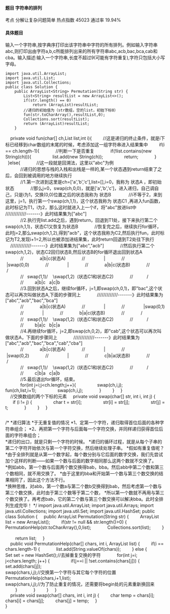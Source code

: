 #### 题目    字符串的排列

考点    分解让复杂问题简单	热点指数    45023	通过率    19.94%

#### 具体题目

​    输入一个字符串,按字典序打印出该字符串中字符的所有排列。例如输入字符串abc,则打印出由字符a,b,c所能排列出来的所有字符串abc,acb,bac,bca,cab和cba。输入描述:输入一个字符串,长度不超过9(可能有字符重复),字符只包括大小写字母。
```
import java.util.ArrayList;
import java.util.List;
import java.util.Collections;
public class Solution {
    public ArrayList<String> Permutation(String str) {
        List<String> resultList = new ArrayList<>();
        if(str.length() == 0)
            return (ArrayList)resultList;
        //递归的初始值为（str数组，空的list，初始下标0）
        fun(str.toCharArray(),resultList,0);
        Collections.sort(resultList);
        return (ArrayList)resultList;
    }
```
    private void fun(char[] ch,List<String> list,int i){
        //这是递归的终止条件，就是i下标已经移到char数组的末尾的时候，考虑添加这一组字符串进入结果集中
        if(i == ch.length-1){
            //判断一下是否重复
            if(!list.contains(new String(ch))){
                list.add(new String(ch));
                return;
            }
        }else{
            //这一段就是回溯法，这里以"abc"为例   
            //递归的思想与栈的入栈和出栈是一样的,某一个状态遇到return结束了之后，会回到被调用的地方继续执行   
            //1.第一次进到这里是ch=['a','b','c'],list=[],i=0，我称为 状态A ，即初始状态
            //那么j=0，swap(ch,0,0)，就是['a','b','c']，进入递归，自己调自己，只是i为1，交换(0,0)位置之后的状态我称为 状态B 
            //i不等于2，来到这里，j=1，执行第一个swap(ch,1,1)，这个状态我称为 状态C1 ,再进入fun函数，此时标记为T1，i为2，那么这时就进入上一个if，将"abc"放进list中
            /////////////-------》此时结果集为["abc"]    
            //2.执行完list.add之后，遇到return，回退到T1处，接下来执行第二个swap(ch,1,1)，状态C1又恢复为状态B
            //恢复完之后，继续执行for循环，此时j=2,那么swap(ch,1,2),得到"acb"，这个状态我称为C2,然后执行fun，此时标记为T2,发现i+1=2,所以也被添加进结果集，此时return回退到T2处往下执行
            /////////////-------》此时结果集为["abc","acb"]
            //然后执行第二个swap(ch,1,2)，状态C2回归状态B,然后状态B的for循环退出回到状态A
            
            //             a|b|c(状态A)
            //               |
            //               |swap(0,0)
            //               |
            //             a|b|c(状态B)
            //             /  \
            //   swap(1,1)/    \swap(1,2)  (状态C1和状态C2)
            //           /      \
            //         a|b|c   a|c|b
            
            //3.回到状态A之后，继续for循环，j=1,即swap(ch,0,1)，即"bac",这个状态可以再次叫做状态A,下面的步骤同上
            /////////////-------》此时结果集为["abc","acb","bac","bca"]
            
            //             a|b|c(状态A)
            //               |
            //               |swap(0,1)
            //               |
            //             b|a|c(状态B)
            //             /  \
            //   swap(1,1)/    \swap(1,2)  (状态C1和状态C2)
            //           /      \
            //         b|a|c   b|c|a
            
            //4.再继续for循环，j=2,即swap(ch,0,2)，即"cab",这个状态可以再次叫做状态A，下面的步骤同上
            /////////////-------》此时结果集为["abc","acb","bac","bca","cab","cba"]
            
            //             a|b|c(状态A)
            //               |
            //               |swap(0,2)
            //               |
            //             c|b|a(状态B)
            //             /  \
            //   swap(1,1)/    \swap(1,2)  (状态C1和状态C2)
            //           /      \
            //         c|b|a   c|a|b
            
            //5.最后退出for循环，结束。
            
            for(int j=i;j<ch.length;j++){
                swap(ch,i,j);
                fun(ch,list,i+1);
                swap(ch,i,j);
            }
        }
    }
    
    //交换数组的两个下标的元素
    private void swap(char[] str, int i, int j) {
            if (i != j) {
                char t = str[i];
                str[i] = str[j];
                str[j] = t;
            }
        }
    }  
```

```
  /* 
  *递归算法 
  *于无重复值的情况 
  *1、定第一个字符，递归取得首位后面的各种字符串组合； 
  *2、再把第一个字符与后面每一个字符交换，并同样递归获得首位后面的字符串组合；  
  *递归的出口，就是只剩一个字符的时候。 
  *递归的循环过程，就是从每个子串的第二个字符开始依次与第一个字符交换，然后继续处理子串。 
  *假如有重复值呢？ 
  *由于全排列就是从第一个数字起，每个数分别与它后面的数字交换，我们先尝试加个这样的判断——如果一个数与后面的数字相同那么这两个数就不交换了。
       
  *例如abb，第一个数与后面两个数交换得bab，bba。然后abb中第二个数和第三个数相同，就不用交换了。 
  *由于这里的bba和开始第一个数与第三个数交换的结果相同了，因此这个方法不行。      
  *换种思维，对abb，第一个数a与第二个数b交换得到bab，然后考虑第一个数与第三个数交换，此时由于第三个数等于第二个数， 
  *所以第一个数就不再用与第三个数交换了。再考虑bab，它的第二个数与第三个数交换可以解决bba。此时全排列生成完毕！ 
  */ 
  import java.util.ArrayList; 
  import java.util.Arrays; 
  import java.util.Collections; 
  import java.util.Set; 
  import java.util.HashSet; 
  public class Solution { 
      public ArrayList<String> Permutation(String str) { 
          ArrayList<String> list = new
  ArrayList<String>(); 
          if(str != null && str.length()>0) { 
              PermutationHelp(str.toCharArray(),0,list); 
              Collections.sort(list); 
          } 
           
          return list; 
      } 
       
      public void PermutationHelp(char[] chars, int i,
  ArrayList<String> list) { 
          if(i == chars.length-1) { 
              list.add(String.valueOf(chars)); 
          } else { 
              Set<Character> set = new
  HashSet<Character>();//去掉重复交换的字符 
              for(int j=i; j<chars.length; j++) { 
                  if(j==i || !set.contains(chars[j])) { 
                      set.add(chars[j]); 
                     
  swap(chars,i,j);//交换第一个字符与其它每个字符的位置 
                      PermutationHelp(chars,i+1,list); 
                     
  swap(chars,i,j);//为了防止重复的情况，还需要将begin处的元素重新换回来 
                  } 
              } 
          } 
      }  
      private void swap(char[] chars, int i, int j) { 
          char temp = chars[i]; 
          chars[i] = chars[j]; 
          chars[j] = temp; 
      }     
  } 

```

```